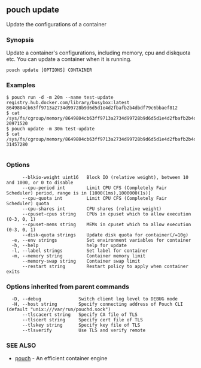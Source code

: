 ## pouch update

Update the configurations of a container

### Synopsis

Update a container's configurations, including memory, cpu and diskquota etc.  You can update a container when it is running.

```
pouch update [OPTIONS] CONTAINER
```

### Examples

```
$ pouch run -d -m 20m --name test-update registry.hub.docker.com/library/busybox:latest
8649804cb63ff9713a2734d99728b9d6d5d1e4d2fbafb2b4dbdf79c6bbaef812
$ cat /sys/fs/cgroup/memory/8649804cb63ff9713a2734d99728b9d6d5d1e4d2fbafb2b4dbdf79c6bbaef812/memory.limit_in_bytes
20971520
$ pouch update -m 30m test-update
$ cat /sys/fs/cgroup/memory/8649804cb63ff9713a2734d99728b9d6d5d1e4d2fbafb2b4dbdf79c6bbaef812/memory.limit_in_bytes
31457280
	
```

### Options

```
      --blkio-weight uint16   Block IO (relative weight), between 10 and 1000, or 0 to disable
      --cpu-period int        Limit CPU CFS (Completely Fair Scheduler) period, range is in [1000(1ms),1000000(1s)]
      --cpu-quota int         Limit CPU CFS (Completely Fair Scheduler) quota
      --cpu-shares int        CPU shares (relative weight)
      --cpuset-cpus string    CPUs in cpuset which to allow execution (0-3, 0, 1)
      --cpuset-mems string    MEMs in cpuset which to allow execution (0-3, 0, 1)
      --disk-quota strings    Update disk quota for container(/=10g)
  -e, --env strings           Set environment variables for container
  -h, --help                  help for update
  -l, --label strings         Set label for container
  -m, --memory string         Container memory limit
      --memory-swap string    Container swap limit
      --restart string        Restart policy to apply when container exits
```

### Options inherited from parent commands

```
  -D, --debug              Switch client log level to DEBUG mode
  -H, --host string        Specify connecting address of Pouch CLI (default "unix:///var/run/pouchd.sock")
      --tlscacert string   Specify CA file of TLS
      --tlscert string     Specify cert file of TLS
      --tlskey string      Specify key file of TLS
      --tlsverify          Use TLS and verify remote
```

### SEE ALSO

* [pouch](pouch.md)	 - An efficient container engine

